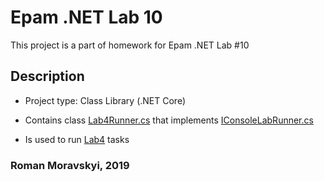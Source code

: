 # Epam .NET Lab 10

This project is a part of homework for Epam .NET Lab #10

## Description

- Project type: Class Library (.NET Core)

- Contains class [Lab4Runner.cs](Lab4Runner.cs) that implements [IConsoleLabRunner.cs](./HomeWork.Common/IConsoleLabRunner.cs)

- Is used to run [Lab4](./Lab4/README.md) tasks

### Roman Moravskyi, 2019
